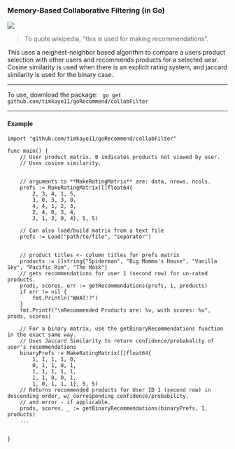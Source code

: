 ### Memory-Based Collaborative Filtering (in Go)

![](http://progressed.io/bar/100)

> To quote wikipedia, "this is used for making recommendations". 

This uses a neighest-neighbor based algorithm to compare a users product selection with other users and recommends products for a selected uesr. Cosine similarity is used when there is an explicit rating system, and jaccard similarity is used for the binary case. 

---
To use,  download the package:
``` go get github.com/timkaye11/goRecommend/collabFilter```

---
#### Example

```
import "github.com/timkaye11/goRecommend/collabFilter"

func main() {
	// User product matrix. 0 indicates products not viewed by user.
	// Uses cosine similarity.


	// arguments to **MakeRatingMatrix** are: data, nrows, ncols. 
	prefs := MakeRatingMatrix([]float64{
		2, 3, 4, 1, 5,
		3, 0, 3, 3, 0,
		4, 4, 1, 2, 3,
		2, 4, 0, 3, 4,
		3, 1, 3, 0, 4}, 5, 5)

	// Can also load/build matrix from a text file
	prefs := Load("path/to/file", "separator")


	// product titles <- column titles for prefs matrix
	products := []string{"Spiderman", "Big Momma's House", "Vanilla Sky", "Pacific Rim", "The Mask"}
	// gets recommendations for user 1 (second row) for un-rated products.
	prods, scores, err := getRecommendations(prefs, 1, products)
	if err != nil {
		fmt.Println("WHAT!?")
	}
	fmt.Printf("\nRecommended Products are: %v, with scores: %v", prods, scores)

	// For a binary matrix, use the getBinaryRecommendations function in the exact same way.
	// Uses Jaccard Similarity to return confidence/probabality of user's recommendations
	binaryPrefs := MakeRatingMatrix([]float64{
		1, 1, 1, 1, 0,
		0, 1, 1, 0, 1,
		1, 1, 1, 1, 1,
		1, 1, 0, 0, 1,
		1, 0, 1, 1, 1}, 5, 5)
	// Returns recommended products for User ID 1 (second row) in descending order, w/ corresponding confidence/probability,
	// and error - if applicable.
	prods, scores, _ := getBinaryRecommendations(binaryPrefs, 1, products)
	...


}
```


